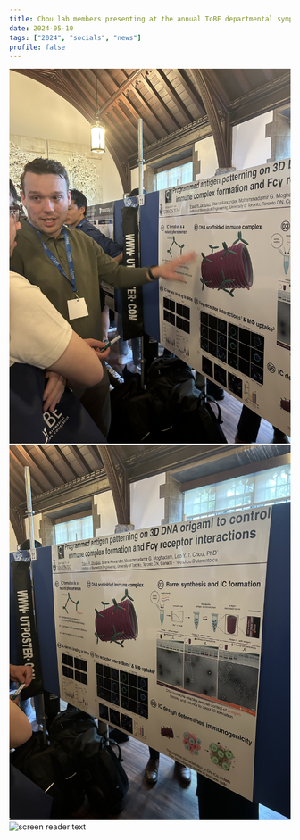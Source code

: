 ```yaml
---
title: Chou lab members presenting at the annual ToBE departmental symposium
date: 2024-05-10
tags: ["2024", "socials", "news"]
profile: false
---
```



![screen reader text](IMG_8819.JPG)
![screen reader text](IMG_8814.JPG)
![screen reader text](DSCF3756.jpg)
